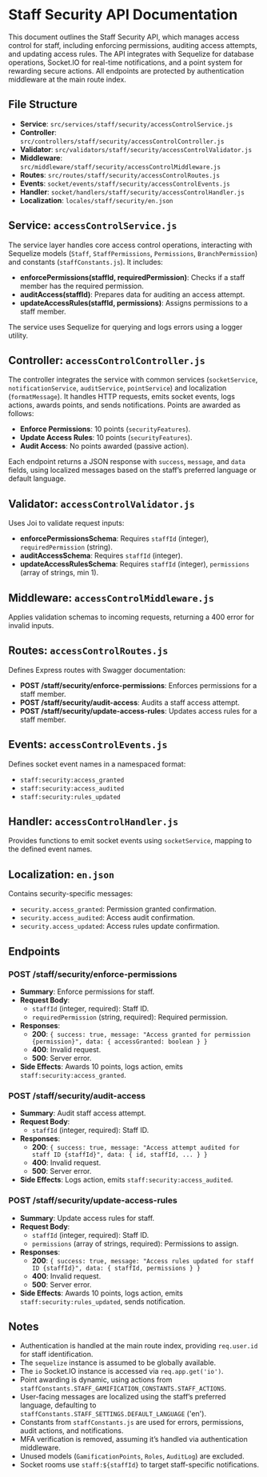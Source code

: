 # Staff Security API Documentation

This document outlines the Staff Security API, which manages access control for staff, including enforcing permissions, auditing access attempts, and updating access rules. The API integrates with Sequelize for database operations, Socket.IO for real-time notifications, and a point system for rewarding secure actions. All endpoints are protected by authentication middleware at the main route index.

## File Structure

- **Service**: `src/services/staff/security/accessControlService.js`
- **Controller**: `src/controllers/staff/security/accessControlController.js`
- **Validator**: `src/validators/staff/security/accessControlValidator.js`
- **Middleware**: `src/middleware/staff/security/accessControlMiddleware.js`
- **Routes**: `src/routes/staff/security/accessControlRoutes.js`
- **Events**: `socket/events/staff/security/accessControlEvents.js`
- **Handler**: `socket/handlers/staff/security/accessControlHandler.js`
- **Localization**: `locales/staff/security/en.json`

## Service: `accessControlService.js`

The service layer handles core access control operations, interacting with Sequelize models (`Staff`, `StaffPermissions`, `Permissions`, `BranchPermission`) and constants (`staffConstants.js`). It includes:

- **enforcePermissions(staffId, requiredPermission)**: Checks if a staff member has the required permission.
- **auditAccess(staffId)**: Prepares data for auditing an access attempt.
- **updateAccessRules(staffId, permissions)**: Assigns permissions to a staff member.

The service uses Sequelize for querying and logs errors using a logger utility.

## Controller: `accessControlController.js`

The controller integrates the service with common services (`socketService`, `notificationService`, `auditService`, `pointService`) and localization (`formatMessage`). It handles HTTP requests, emits socket events, logs actions, awards points, and sends notifications. Points are awarded as follows:

- **Enforce Permissions**: 10 points (`securityFeatures`).
- **Update Access Rules**: 10 points (`securityFeatures`).
- **Audit Access**: No points awarded (passive action).

Each endpoint returns a JSON response with `success`, `message`, and `data` fields, using localized messages based on the staff’s preferred language or default language.

## Validator: `accessControlValidator.js`

Uses Joi to validate request inputs:

- **enforcePermissionsSchema**: Requires `staffId` (integer), `requiredPermission` (string).
- **auditAccessSchema**: Requires `staffId` (integer).
- **updateAccessRulesSchema**: Requires `staffId` (integer), `permissions` (array of strings, min 1).

## Middleware: `accessControlMiddleware.js`

Applies validation schemas to incoming requests, returning a 400 error for invalid inputs.

## Routes: `accessControlRoutes.js`

Defines Express routes with Swagger documentation:

- **POST /staff/security/enforce-permissions**: Enforces permissions for a staff member.
- **POST /staff/security/audit-access**: Audits a staff access attempt.
- **POST /staff/security/update-access-rules**: Updates access rules for a staff member.

## Events: `accessControlEvents.js`

Defines socket event names in a namespaced format:

- `staff:security:access_granted`
- `staff:security:access_audited`
- `staff:security:rules_updated`

## Handler: `accessControlHandler.js`

Provides functions to emit socket events using `socketService`, mapping to the defined event names.

## Localization: `en.json`

Contains security-specific messages:

- `security.access_granted`: Permission granted confirmation.
- `security.access_audited`: Access audit confirmation.
- `security.access_updated`: Access rules update confirmation.

## Endpoints

### POST /staff/security/enforce-permissions
- **Summary**: Enforce permissions for staff.
- **Request Body**:
  - `staffId` (integer, required): Staff ID.
  - `requiredPermission` (string, required): Required permission.
- **Responses**:
  - **200**: `{ success: true, message: "Access granted for permission {permission}", data: { accessGranted: boolean } }`
  - **400**: Invalid request.
  - **500**: Server error.
- **Side Effects**: Awards 10 points, logs action, emits `staff:security:access_granted`.

### POST /staff/security/audit-access
- **Summary**: Audit staff access attempt.
- **Request Body**:
  - `staffId` (integer, required): Staff ID.
- **Responses**:
  - **200**: `{ success: true, message: "Access attempt audited for staff ID {staffId}", data: { id, staffId, ... } }`
  - **400**: Invalid request.
  - **500**: Server error.
- **Side Effects**: Logs action, emits `staff:security:access_audited`.

### POST /staff/security/update-access-rules
- **Summary**: Update access rules for staff.
- **Request Body**:
  - `staffId` (integer, required): Staff ID.
  - `permissions` (array of strings, required): Permissions to assign.
- **Responses**:
  - **200**: `{ success: true, message: "Access rules updated for staff ID {staffId}", data: { staffId, permissions } }`
  - **400**: Invalid request.
  - **500**: Server error.
- **Side Effects**: Awards 10 points, logs action, emits `staff:security:rules_updated`, sends notification.

## Notes

- Authentication is handled at the main route index, providing `req.user.id` for staff identification.
- The `sequelize` instance is assumed to be globally available.
- The `io` Socket.IO instance is accessed via `req.app.get('io')`.
- Point awarding is dynamic, using actions from `staffConstants.STAFF_GAMIFICATION_CONSTANTS.STAFF_ACTIONS`.
- User-facing messages are localized using the staff’s preferred language, defaulting to `staffConstants.STAFF_SETTINGS.DEFAULT_LANGUAGE` ('en').
- Constants from `staffConstants.js` are used for errors, permissions, audit actions, and notifications.
- MFA verification is removed, assuming it’s handled via authentication middleware.
- Unused models (`GamificationPoints`, `Roles`, `AuditLog`) are excluded.
- Socket rooms use `staff:${staffId}` to target staff-specific notifications.